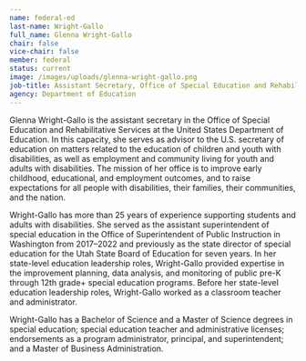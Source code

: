 ```yaml
---
name: federal-ed
last-name: Wright-Gallo
full_name: Glenna Wright-Gallo
chair: false
vice-chair: false
member: federal
status: current
image: /images/uploads/glenna-wright-gallo.png
job-title: Assistant Secretary, Office of Special Education and Rehabilitative Services
agency: Department of Education
---
```

Glenna Wright-Gallo is the assistant secretary in the Office of Special Education and Rehabilitative Services at the United States Department of Education. In this capacity, she serves as advisor to the U.S. secretary of education on matters related to the education of children and youth with disabilities, as well as employment and community living for youth and adults with disabilities. The mission of her office is to improve early childhood, educational, and employment outcomes, and to raise expectations for all people with disabilities, their families, their communities, and the nation.

Wright-Gallo has more than 25 years of experience supporting students and adults with disabilities. She served as the assistant superintendent of special education in the Office of Superintendent of Public Instruction in Washington from 2017–2022 and previously as the state director of special education for the Utah State Board of Education for seven years. In her state-level education leadership roles, Wright-Gallo provided expertise in the improvement planning, data analysis, and monitoring of public pre-K through 12th grade+ special education programs. Before her state-level education leadership roles, Wright-Gallo worked as a classroom teacher and administrator. 

Wright-Gallo has a Bachelor of Science and a Master of Science degrees in special education; special education teacher and administrative licenses; endorsements as a program administrator, principal, and superintendent; and a Master of Business Administration.
